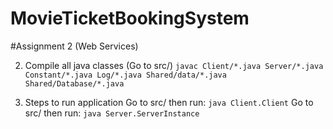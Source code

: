 # MovieTicketBookingSystem

#Assignment 2 (Web Services)
  
2. Compile all java classes (Go to src/)
  ```javac Client/*.java Server/*.java Constant/*.java Log/*.java Shared/data/*.java Shared/Database/*.java```

3. Steps to run application
   Go to src/ then run: ```java Client.Client```
   Go to src/ then run: ```java Server.ServerInstance```
